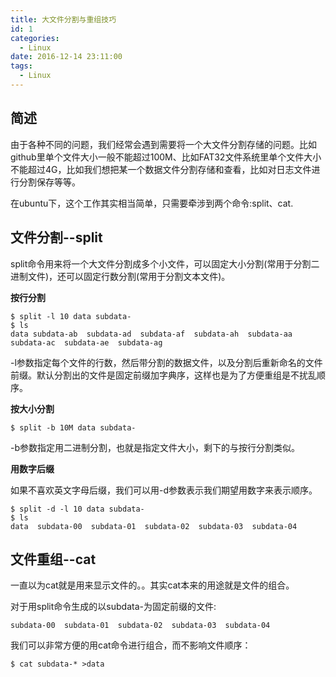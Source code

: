 ```yaml
---
title: 大文件分割与重组技巧
id: 1
categories:
  - Linux
date: 2016-12-14 23:11:00
tags:
  - Linux
---
```


## 简述

由于各种不同的问题，我们经常会遇到需要将一个大文件分割存储的问题。比如github里单个文件大小一般不能超过100M、比如FAT32文件系统里单个文件大小不能超过4G，比如我们想把某一个数据文件分割存储和查看，比如对日志文件进行分割保存等等。

在ubuntu下，这个工作其实相当简单，只需要牵涉到两个命令:split、cat.

## 文件分割--split

split命令用来将一个大文件分割成多个小文件，可以固定大小分割(常用于分割二进制文件)，还可以固定行数分割(常用于分割文本文件)。

**按行分割**
```
$ split -l 10 data subdata-
$ ls
data subdata-ab  subdata-ad  subdata-af  subdata-ah  subdata-aa  subdata-ac  subdata-ae  subdata-ag
```
-l参数指定每个文件的行数，然后带分割的数据文件，以及分割后重新命名的文件前缀。默认分割出的文件是固定前缀加字典序，这样也是为了方便重组是不扰乱顺序。

**按大小分割**
```
$ split -b 10M data subdata-
```
-b参数指定用二进制分割，也就是指定文件大小，剩下的与按行分割类似。

**用数字后缀**

如果不喜欢英文字母后缀，我们可以用-d参数表示我们期望用数字来表示顺序。
```
$ split -d -l 10 data subdata-
$ ls
data  subdata-00  subdata-01  subdata-02  subdata-03  subdata-04
```

## 文件重组--cat

一直以为cat就是用来显示文件的。。其实cat本来的用途就是文件的组合。

对于用split命令生成的以subdata-为固定前缀的文件:
```
subdata-00  subdata-01  subdata-02  subdata-03  subdata-04
```
我们可以非常方便的用cat命令进行组合，而不影响文件顺序：
```
$ cat subdata-* >data
```